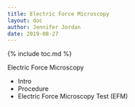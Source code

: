 ```yaml
---
title: Electric Force Microscopy
layout: doc
author: Jennifer Jordan
date: 2019-08-27
---
```


{% include toc.md %}

Electric Force Microscopy
- Intro
- Procedure
- Electric Force Microscopy Test (EFM)

